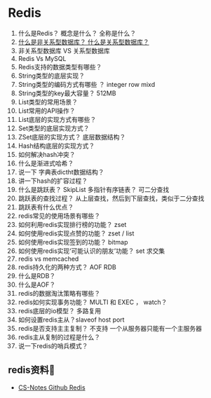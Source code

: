 # Redis

1. 什么是Redis？ 概念是什么？ 全称是什么？ 
2. [什么是非关系型数据库？ 什么是关系型数据库？](https://blog.csdn.net/clover_lily/article/details/79991300)
3. 非关系型数据库 VS 关系型数据库
4. Redis Vs MySQL
5. Redis支持的数据类型有哪些？
6. String类型的底层实现？
7. String类型的编码方式有哪些 ？ integer row mixd
8. String类型的key最大容量？ 512MB
9. List类型的常用场景？
10. List常用的API操作？
11. List底层的实现方式有哪些？
12. Set类型的底层实现方式？
13. ZSet底层的实现方式？ 底层数据结构？
14. Hash结构底层的实现方式？
15. 如何解决hash冲突？
16. 什么是渐进式哈希？
17. 说一下 字典表dictht数据结构？
18. 讲一下hash的扩容过程？
19. 什么是跳跃表？ SkipList 多指针有序链表？ 可二分查找
20. 跳跃表的查找过程？ 从上层查找，然后到下层查找，类似于二分查找
21. 跳跃表有什么优点？
22. redis常见的使用场景有哪些？
23. 如何利用redis实现排行榜的功能？ zset
24. 如何使用redis实现点赞的功能？ zset / list
25. 如何使用redis实现签到的功能？ bitmap
26. 如何使用redis实现‘可能认识的朋友’功能？ set 求交集
27. redis vs memcached
28. redis持久化的两种方式？ AOF RDB
29. 什么是RDB？
30. 什么是AOF？
31. redis的数据淘汰策略有哪些？ 
32. redis如何实现事务功能？ MULTI 和 EXEC ， watch？
33. redis底层的io模型？ 多路复用  
34. 如何设置redis主从？slaveof host port 
35. redis是否支持主主复制？ 不支持 一个从服务器只能有一个主服务器
36. redis主从复制的过程是什么？
37. 说一下redis的哨兵模式？





## redis资料💾
- [CS-Notes Github Redis](https://github.com/CyC2018/CS-Notes/blob/master/notes/Redis.md) 